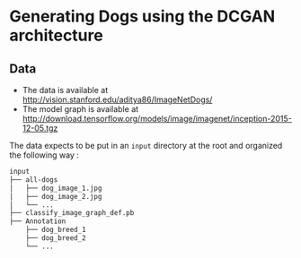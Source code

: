 # Generating Dogs using the DCGAN architecture

## Data

- The data is available at http://vision.stanford.edu/aditya86/ImageNetDogs/
- The model graph is available at http://download.tensorflow.org/models/image/imagenet/inception-2015-12-05.tgz

The data expects to be put in an `input` directory at the root and organized the following way :

```bash
input
├── all-dogs
│   ├── dog_image_1.jpg
│   ├── dog_image_2.jpg
│   └── ...
├── classify_image_graph_def.pb
├── Annotation
    ├── dog_breed_1
    ├── dog_breed_2
    └── ...
```
